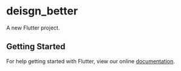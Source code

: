 # deisgn_better

A new Flutter project.

## Getting Started

For help getting started with Flutter, view our online
[documentation](https://flutter.io/).
